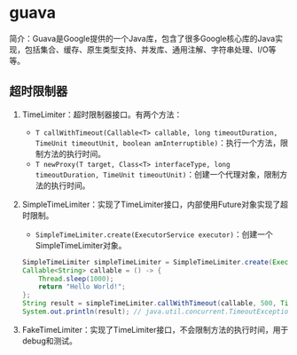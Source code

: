 # guava

简介：Guava是Google提供的一个Java库，包含了很多Google核心库的Java实现，包括集合、缓存、原生类型支持、并发库、通用注解、字符串处理、I/O等等。

## 超时限制器

1. TimeLimiter：超时限制器接口。有两个方法：
    - `T callWithTimeout(Callable<T> callable, long timeoutDuration, TimeUnit timeoutUnit, boolean amInterruptible)`：执行一个方法，限制方法的执行时间。
    - `T newProxy(T target, Class<T> interfaceType, long timeoutDuration, TimeUnit timeoutUnit)`：创建一个代理对象，限制方法的执行时间。
2. SimpleTimeLimiter：实现了TimeLimiter接口，内部使用Future对象实现了超时限制。
    - `SimpleTimeLimiter.create(ExecutorService executor)`：创建一个SimpleTimeLimiter对象。

    ```java
    SimpleTimeLimiter simpleTimeLimiter = SimpleTimeLimiter.create(Executors.newCachedThreadPool());
    Callable<String> callable = () -> {
        Thread.sleep(1000);
        return "Hello World!";
    };
    String result = simpleTimeLimiter.callWithTimeout(callable, 500, TimeUnit.MILLISECONDS, true);
    System.out.println(result); // java.util.concurrent.TimeoutException
    ```

3. FakeTimeLimiter：实现了TimeLimiter接口，不会限制方法的执行时间，用于debug和测试。
